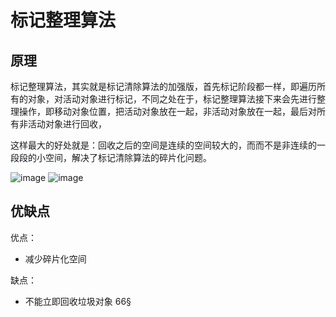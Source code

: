 # 标记整理算法

## 原理

标记整理算法，其实就是标记清除算法的加强版，首先标记阶段都一样，即遍历所有的对象，对活动对象进行标记，不同之处在于，标记整理算法接下来会先进行整理操作，即移动对象位置，把活动对象放在一起，非活动对象放在一起，最后对所有非活动对象进行回收，

 这样最大的好处就是：回收之后的空间是连续的空间较大的，而而不是非连续的一段段的小空间，解决了标记清除算法的碎片化问题。


![image](http://note.youdao.com/yws/res/10854/E8BAEC0A92864273AA2541467EDEF63C)
![image](http://note.youdao.com/yws/res/10852/641F33AC647244A08D5076818A11DC8C)

## 优缺点

优点：
* 减少碎片化空间

缺点：
* 不能立即回收垃圾对象
66§
